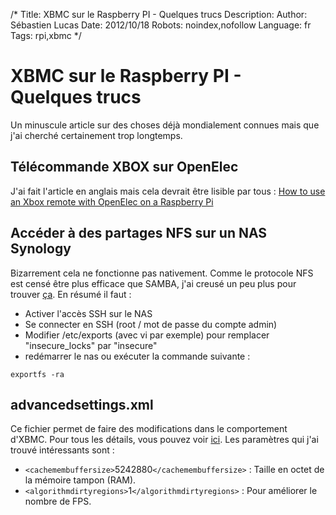 /*
Title: XBMC sur le Raspberry PI - Quelques trucs
Description: 
Author: Sébastien Lucas
Date: 2012/10/18
Robots: noindex,nofollow
Language: fr
Tags: rpi,xbmc
*/
# XBMC sur le Raspberry PI - Quelques trucs

Un minuscule article sur des choses déjà mondialement connues mais que j'ai cherché certainement trop longtemps.

## Télécommande XBOX sur OpenElec

J'ai fait l'article en anglais mais cela devrait être lisible par tous :
[How to use an Xbox remote with OpenElec on a Raspberry Pi](/en/tips/raspberry-pi-openelec-xbox-dongle)
## Accéder à des partages NFS sur un NAS Synology

Bizarrement cela ne fonctionne pas nativement. Comme le protocole NFS est censé être plus efficace que SAMBA, j'ai creusé un peu plus pour trouver [ça](http://wiki.xbmc.org/index.php?title=NFS#Synology). En résumé il faut :
*	Activer l'accès SSH sur le NAS
*	Se connecter en SSH (root / mot de passe du compte admin)
*	Modifier /etc/exports (avec vi par exemple) pour remplacer "insecure_locks" par "insecure"
*	redémarrer le nas ou exécuter la commande suivante : 
```
exportfs -ra
```
## advancedsettings.xml

Ce fichier permet de faire des modifications dans le comportement d'XBMC. Pour tous les détails, vous pouvez voir [ici](http://wiki.xbmc.org/index.php?title=Userdata/advancedsettings.xml). Les paramètres qui j'ai trouvé intéressants sont :
*	`<cachemembuffersize>`5242880`</cachemembuffersize>` : Taille en octet de la mémoire tampon (RAM).
*	`<algorithmdirtyregions>`1`</algorithmdirtyregions>` : Pour améliorer le nombre de FPS.



